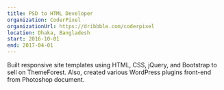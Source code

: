 ```yaml
---
title: PSD to HTML Developer
organization: CoderPixel
organizationUrl: https://dribbble.com/coderpixel
location: Dhaka, Bangladesh
start: 2016-10-01
end: 2017-04-01
---
```


Built responsive site templates using HTML, CSS, jQuery, and Bootstrap to sell on ThemeForest. Also, created various WordPress plugins front-end from Photoshop document.